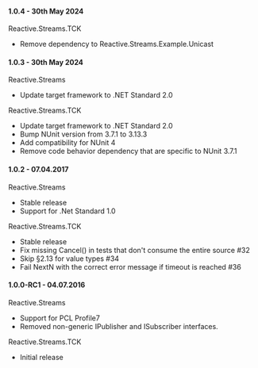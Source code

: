 #### 1.0.4 - 30th May 2024 ####

Reactive.Streams.TCK
   - Remove dependency to Reactive.Streams.Example.Unicast

#### 1.0.3 - 30th May 2024 ####

Reactive.Streams
   - Update target framework to .NET Standard 2.0

Reactive.Streams.TCK
   - Update target framework to .NET Standard 2.0
   - Bump NUnit version from 3.7.1 to 3.13.3
   - Add compatibility for NUnit 4
   - Remove code behavior dependency that are specific to NUnit 3.7.1

#### 1.0.2 - 07.04.2017 ####

Reactive.Streams
 - Stable release
 - Support for .Net Standard 1.0

Reactive.Streams.TCK
 - Stable release
 - Fix missing Cancel() in tests that don't consume the entire source #32
 - Skip §2.13 for value types #34
 - Fail NextN with the correct error message if timeout is reached #36
	
#### 1.0.0-RC1 - 04.07.2016 ####

Reactive.Streams 
 - Support for PCL Profile7
 - Removed non-generic IPublisher and ISubscriber interfaces.

Reactive.Streams.TCK
 - Initial release
